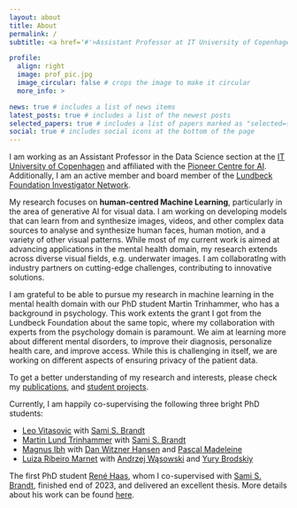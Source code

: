 ```yaml
---
layout: about
title: About
permalink: /
subtitle: <a href='#'>Assistant Professor at IT University of Copenhagen</a>

profile:
  align: right
  image: prof_pic.jpg
  image_circular: false # crops the image to make it circular
  more_info: >

news: true # includes a list of news items
latest_posts: true # includes a list of the newest posts
selected_papers: true # includes a list of papers marked as "selected={true}"
social: true # includes social icons at the bottom of the page
---
```


I am working as an Assistant Professor in the Data Science section at the [IT University of Copenhagen](https://en.itu.dk/) and affiliated with the [Pioneer Centre for AI](https://www.aicentre.dk/). Additionally, I am an active member and board member of the [Lundbeck Foundation Investigator Network](https://lundbeckfonden.com/lfin). 

My research focuses on  **human-centred Machine Learning**, particularly in the area of generative AI for visual data. I am working on developing models that can learn from and synthesize images, videos, and other complex data sources to analyse and synthesize human faces, human motion, and a variety of other visual patterns. While most of my current work is aimed at advancing applications in the mental health domain, my research extends across diverse visual fields, e.g. underwater images. I am collaboratIng with industry partners on cutting-edge challenges, contributing to innovative solutions.

I am grateful to be able to pursue my research in machine learning in the mental health domain with our PhD student Martin Trinhammer, who has a background in psychology. This work extents the grant I got from the Lundbeck Foundation about the same topic, where my collaboration with experts from the psychology domain is paramount. 
We aim at learning more about different mental disorders, to improve their diagnosis, personalize health care, and improve access. While this is challenging in itself, we are working on different aspects of ensuring privacy of the patient data. 

To get a better understanding of my research and interests, please check my [publications](http://stellagrasshof.com/publications/), and [student projects](http://stellagrasshof.com/studentprojects/). 


Currently, I am happily co-supervising the following three bright PhD students:
- [Leo Vitasovic](https://pure.itu.dk/da/persons/leo-vitasovic) with [Sami S. Brandt](https://pure.itu.dk/da/persons/sami-brandt)
- [Martin Lund Trinhammer](https://pure.itu.dk/da/persons/martin-lund-trinhammer) with [Sami S. Brandt](https://pure.itu.dk/da/persons/sami-brandt)
- [Magnus Ibh](https://pure.itu.dk/en/persons/magnus-ibh) with [Dan Witzner Hansen](https://pure.itu.dk/en/persons/dan-witzner-hansen) and [Pascal Madeleine](https://vbn.aau.dk/da/persons/102245)
- [Luiza Ribeiro Marnet](https://www.linkedin.com/in/luiza-ribeiro-marnet-378259116) with [Andrzej Wąsowski](http://www.itu.dk/people/wasowski/) and [Yury Brodskiy](https://www.linkedin.com/in/yurybrodskiy/)

The first PhD student [René Haas](https://www.linkedin.com/in/haasrene/?originalSubdomain=dk), whom I co-supervised with [Sami S. Brandt](https://pure.itu.dk/da/persons/sami-brandt), finished end of 2023, and delivered an excellent thesis. More details about his work can be found [here](http://stellagrasshof.com/projects/3_project/). 


